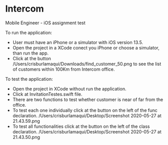 # Intercom
Mobile Engineer - iOS assignment test

To run the application:

- User must have an iPhone or a simulator with iOS version 13.5.
- Open the project in a XCode conect you iPhone or choose a simulator, than run the app.
- Click at the button  /Users/crisburlamaqui/Downloads/find_customer_50.png to see the list of customers within 100Km from Intercom office.

To test the application:

- Open the project in XCode without run the application.
- Click at InvitationTestes.swift file.
- There are two functions to test whether customer is near of far from the office.
- To test each one individually click at the button on the left of the func declaration. /Users/crisburlamaqui/Desktop/Screenshot 2020-05-27 at 21.43.59.png
- To test all functionalities click at the button on the left of the class declaration. /Users/crisburlamaqui/Desktop/Screenshot 2020-05-27 at 21.43.50.png

